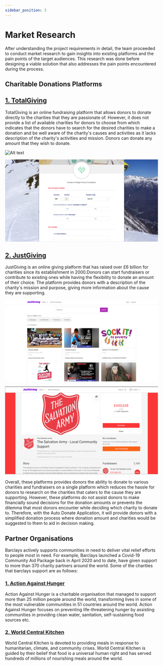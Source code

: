 ```yaml
---
sidebar_position: 3
---
```


# Market Research
After understanding the project requirements in detail, the team proceeded to conduct market research to gain insights into existing platforms and the pain points of the target audiences. This research was done before designing a viable solution that also addresses the pain points encountered during the process.

## Charitable Donations Platforms
[<h2>1. TotalGiving</h2>](https://www.totalgiving.co.uk/)

TotalGiving is an online fundraising platform that allows donors to donate directly to the charities that they are passionate of. However, it does not provide a list of available charities for donors to choose from which indicates that the donors have to search for the desired charities to make a donation and be well aware of the charity's causes and activities as it lacks description of the charity's activities and mission. Donors can donate any amount that they wish to donate.


![Alt text](../img/TotalGiving.png)

![Alt text](../img/TotalGiving_2.png)


[<h2>2. JustGiving</h2>](https://www.justgiving.com/)


JustGiving is an online giving platform that has raised over £6 billion for charities since its establishment in 2000.Donors can start fundraisers or contribute to existing ones while having the flexibility to donate an amount of their choice. The platform provides donors with a description of the charity's mission and purpose, giving more information about the cause they are supporting. 

![Alt text](../img/JustGiving.png)

![Alt text](../img/JustGiving_Fundraising.png)


Overall, these platforms provides donors the ability to donate to various charities and fundraisers on a single platform which reduces the hassle for donors to research on the charities that caters to the cause they are supporting. However, these platforms do not assist donors to make financially sound decisions for the donation amounts or prevents the dilemma that most donors encounter while deciding which charity to donate to. Therefore, with the Auto Donate Application, it will provide donors with a simplified donation process where donation amount and charities would be suggested to them to aid in decision making.

## Partner Organisations
Barclays actively supports communities in need to deliver vital relief efforts to people most in need. For example, Barclays launched a Covid-19 Community Aid Package back in April 2020 and to date, have given support to more than 370 charity partners around the world. Some of the charities that barclays support are as follows:

[<h3>1. Action Against Hunger</h3>](https://www.actionagainsthunger.org.uk/)

Action Against Hunger is a charitable organisation that managed to support more than 25 million people around the world, transforming lives in some of the most vulnerable communities in 51 countries around the world. Action Against Hunger focuses on preventing life-threatening hunger by assisting communities in providing clean water, sanitation, self-sustaining food sources etc.


[<h3>2. World Central Kitchen</h3>](https://wck.org/)
World Central Kitchen is devoted to providing meals in response to humanitarian, climate, and community crises. World Central Kitchen is guided by their belief that food is a universal human right and has served hundreds of millions of nourishing meals around the world. 